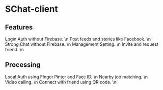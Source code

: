 # SChat-client

## Features
Login Auth without Firebase. \n
Post feeds and stories like Facebook.  \n
Strong Chat without Firebase.  \n
Management Setting. \n
Invite and request friend. \n

## Processing
Local Auth using Finger Pinter and Face ID.  \n
Nearby job matching. \n
Video calling. \n
Connect with friend using QR code. \n
